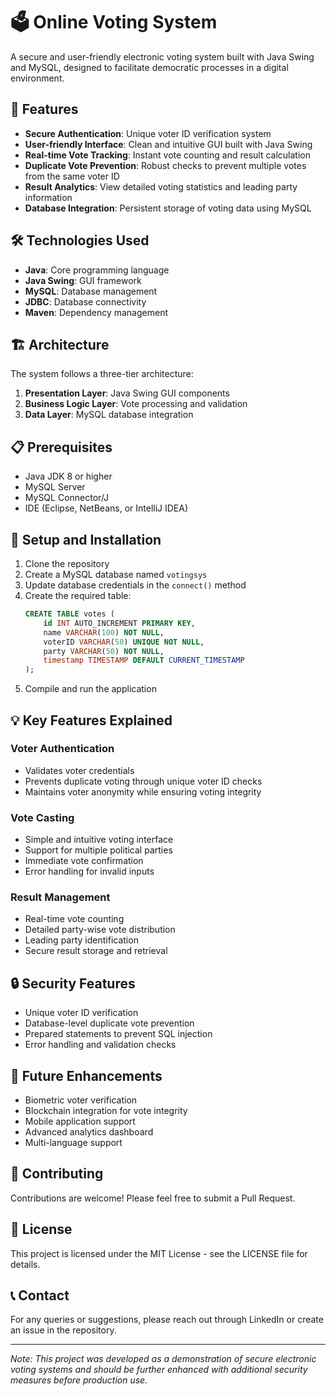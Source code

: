 # 🗳️ Online Voting System

A secure and user-friendly electronic voting system built with Java Swing and MySQL, designed to facilitate democratic processes in a digital environment.

## 🌟 Features

- **Secure Authentication**: Unique voter ID verification system
- **User-friendly Interface**: Clean and intuitive GUI built with Java Swing
- **Real-time Vote Tracking**: Instant vote counting and result calculation
- **Duplicate Vote Prevention**: Robust checks to prevent multiple votes from the same voter ID
- **Result Analytics**: View detailed voting statistics and leading party information
- **Database Integration**: Persistent storage of voting data using MySQL

## 🛠️ Technologies Used

- **Java**: Core programming language
- **Java Swing**: GUI framework
- **MySQL**: Database management
- **JDBC**: Database connectivity
- **Maven**: Dependency management

## 🏗️ Architecture

The system follows a three-tier architecture:
1. **Presentation Layer**: Java Swing GUI components
2. **Business Logic Layer**: Vote processing and validation
3. **Data Layer**: MySQL database integration

## 📋 Prerequisites

- Java JDK 8 or higher
- MySQL Server
- MySQL Connector/J
- IDE (Eclipse, NetBeans, or IntelliJ IDEA)

## 🚀 Setup and Installation

1. Clone the repository
2. Create a MySQL database named `votingsys`
3. Update database credentials in the `connect()` method
4. Create the required table:
   ```sql
   CREATE TABLE votes (
       id INT AUTO_INCREMENT PRIMARY KEY,
       name VARCHAR(100) NOT NULL,
       voterID VARCHAR(50) UNIQUE NOT NULL,
       party VARCHAR(50) NOT NULL,
       timestamp TIMESTAMP DEFAULT CURRENT_TIMESTAMP
   );
   ```
5. Compile and run the application

## 💡 Key Features Explained

### Voter Authentication
- Validates voter credentials
- Prevents duplicate voting through unique voter ID checks
- Maintains voter anonymity while ensuring voting integrity

### Vote Casting
- Simple and intuitive voting interface
- Support for multiple political parties
- Immediate vote confirmation
- Error handling for invalid inputs

### Result Management
- Real-time vote counting
- Detailed party-wise vote distribution
- Leading party identification
- Secure result storage and retrieval

## 🔒 Security Features

- Unique voter ID verification
- Database-level duplicate vote prevention
- Prepared statements to prevent SQL injection
- Error handling and validation checks

## 🎯 Future Enhancements

- Biometric voter verification
- Blockchain integration for vote integrity
- Mobile application support
- Advanced analytics dashboard
- Multi-language support

## 👥 Contributing

Contributions are welcome! Please feel free to submit a Pull Request.

## 📝 License

This project is licensed under the MIT License - see the LICENSE file for details.

## 📞 Contact

For any queries or suggestions, please reach out through LinkedIn or create an issue in the repository.

---
*Note: This project was developed as a demonstration of secure electronic voting systems and should be further enhanced with additional security measures before production use.*
